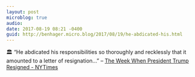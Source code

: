 ```yaml
---
layout: post
microblog: true
audio: 
date: 2017-08-19 08:21 -0400
guid: http://benhager.micro.blog/2017/08/19/he-abdicated-his.html
---
```

🏛 “He abdicated his responsibilities so thoroughly and recklessly that it amounted to a letter of resignation…” – [The Week When President Trump Resigned - NYTimes](https://www.nytimes.com/2017/08/18/opinion/sunday/president-trump-resignation.html)
